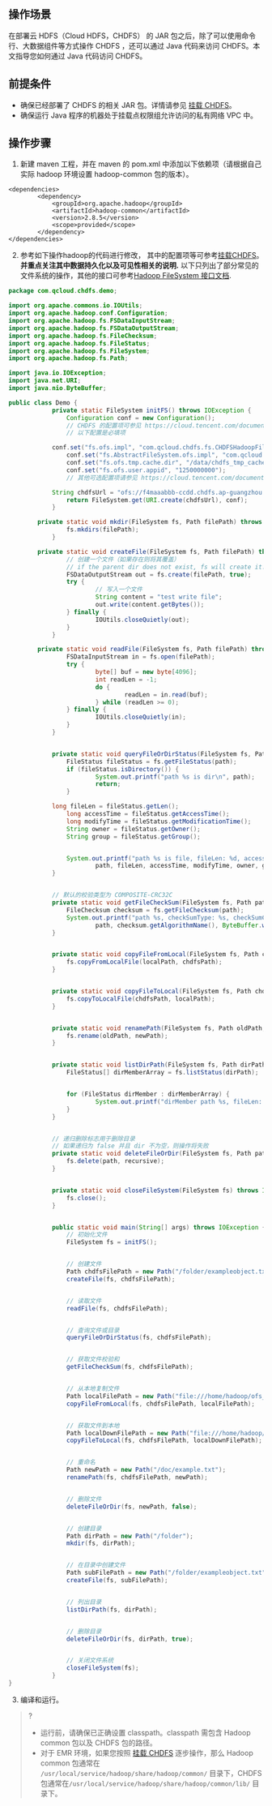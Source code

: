 ## 操作场景

在部署云 HDFS（Cloud HDFS，CHDFS） 的 JAR 包之后，除了可以使用命令行、大数据组件等方式操作 CHDFS ，还可以通过 Java 代码来访问 CHDFS。本文指导您如何通过 Java 代码访问 CHDFS。

## 前提条件

- 确保已经部署了 CHDFS 的相关 JAR 包。详情请参见 [挂载 CHDFS](https://cloud.tencent.com/document/product/1105/36368)。
- 确保运行 Java 程序的机器处于挂载点权限组允许访问的私有网络 VPC 中。

## 操作步骤

1. 新建 maven 工程，并在 maven 的 pom.xml 中添加以下依赖项（请根据自己实际 hadoop 环境设置 hadoop-common 包的版本）。
```plaintext
<dependencies>
        <dependency>
            <groupId>org.apache.hadoop</groupId>
            <artifactId>hadoop-common</artifactId>
            <version>2.8.5</version>
            <scope>provided</scope>
        </dependency>
</dependencies>
```
2. 参考如下操作hadoop的代码进行修改， 其中的配置项等可参考[挂载CHDFS](https://cloud.tencent.com/document/product/1105/36368)。**并重点关注其中数据持久化以及可见性相关的说明.**
以下只列出了部分常见的文件系统的操作，其他的接口可参考[Hadoop FileSystem 接口文档](https://hadoop.apache.org/docs/r2.8.2/api/org/apache/hadoop/fs/FileSystem.html).
```java
package com.qcloud.chdfs.demo;

import org.apache.commons.io.IOUtils;
import org.apache.hadoop.conf.Configuration;
import org.apache.hadoop.fs.FSDataInputStream;
import org.apache.hadoop.fs.FSDataOutputStream;
import org.apache.hadoop.fs.FileChecksum;
import org.apache.hadoop.fs.FileStatus;
import org.apache.hadoop.fs.FileSystem;
import org.apache.hadoop.fs.Path;

import java.io.IOException;
import java.net.URI;
import java.nio.ByteBuffer;

public class Demo {
			private static FileSystem initFS() throws IOException {
				Configuration conf = new Configuration();
				// CHDFS 的配置项可参见 https://cloud.tencent.com/document/product/1105/36368
				// 以下配置是必填项

			conf.set("fs.ofs.impl", "com.qcloud.chdfs.fs.CHDFSHadoopFileSystemAdapter");
				conf.set("fs.AbstractFileSystem.ofs.impl", "com.qcloud.chdfs.fs.CHDFSDelegateFSAdapter");
				conf.set("fs.ofs.tmp.cache.dir", "/data/chdfs_tmp_cache");
				conf.set("fs.ofs.user.appid", "1250000000");
				// 其他可选配置项请参见 https://cloud.tencent.com/document/product/1105/36368 

			String chdfsUrl = "ofs://f4maaabbb-ccdd.chdfs.ap-guangzhou.myqcloud.com/";
				return FileSystem.get(URI.create(chdfsUrl), conf);
			}

		private static void mkdir(FileSystem fs, Path filePath) throws IOException {
				fs.mkdirs(filePath);
			}

		private static void createFile(FileSystem fs, Path filePath) throws IOException {
				// 创建一个文件（如果存在则将其覆盖）
				// if the parent dir does not exist, fs will create it!
				FSDataOutputStream out = fs.create(filePath, true);
				try {
						// 写入一个文件
						String content = "test write file";
						out.write(content.getBytes());
				} finally {
						IOUtils.closeQuietly(out);
				}
			}

		private static void readFile(FileSystem fs, Path filePath) throws IOException {
				FSDataInputStream in = fs.open(filePath);
				try {
						byte[] buf = new byte[4096];
						int readLen = -1;
						do {
								readLen = in.read(buf);
						} while (readLen >= 0);
				} finally {
						IOUtils.closeQuietly(in);
				}
			}


			private static void queryFileOrDirStatus(FileSystem fs, Path path) throws IOException {
				FileStatus fileStatus = fs.getFileStatus(path);
				if (fileStatus.isDirectory()) {
						System.out.printf("path %s is dir\n", path);
						return;
				}

			long fileLen = fileStatus.getLen();
				long accessTime = fileStatus.getAccessTime();
				long modifyTime = fileStatus.getModificationTime();
				String owner = fileStatus.getOwner();
				String group = fileStatus.getGroup();


				System.out.printf("path %s is file, fileLen: %d, accessTime: %d, modifyTime: %d, owner: %s, group: %s\n",
						path, fileLen, accessTime, modifyTime, owner, group);
			}


			// 默认的校验类型为 COMPOSITE-CRC32C
			private static void getFileCheckSum(FileSystem fs, Path path) throws IOException {
				FileChecksum checksum = fs.getFileChecksum(path);
				System.out.printf("path %s, checkSumType: %s, checkSumCrcVal: %d\n",
						path, checksum.getAlgorithmName(), ByteBuffer.wrap(checksum.getBytes()).getInt());
			}


			private static void copyFileFromLocal(FileSystem fs, Path chdfsPath, Path localPath) throws  IOException {
				fs.copyFromLocalFile(localPath, chdfsPath);
			}


			private static void copyFileToLocal(FileSystem fs, Path chdfsPath, Path localPath) throws  IOException {
				fs.copyToLocalFile(chdfsPath, localPath);
			}


			private static void renamePath(FileSystem fs, Path oldPath, Path newPath) throws IOException {
				fs.rename(oldPath, newPath);
			}


			private static void listDirPath(FileSystem fs, Path dirPath) throws IOException {
				FileStatus[] dirMemberArray = fs.listStatus(dirPath);


				for (FileStatus dirMember : dirMemberArray) {
						System.out.printf("dirMember path %s, fileLen: %d\n", dirMember.getPath(), dirMember.getLen());
				}
			}


			// 递归删除标志用于删除目录
			// 如果递归为 false 并且 dir 不为空，则操作将失败
			private static void deleteFileOrDir(FileSystem fs, Path path, boolean recursive) throws IOException {
				fs.delete(path, recursive);
			}


			private static void closeFileSystem(FileSystem fs) throws IOException {
				fs.close();
			}


			public static void main(String[] args) throws IOException {
				// 初始化文件
				FileSystem fs = initFS();


				// 创建文件
				Path chdfsFilePath = new Path("/folder/exampleobject.txt");
				createFile(fs, chdfsFilePath);


				// 读取文件
				readFile(fs, chdfsFilePath);


				// 查询文件或目录
				queryFileOrDirStatus(fs, chdfsFilePath);


				// 获取文件校验和
				getFileCheckSum(fs, chdfsFilePath);


				// 从本地复制文件
				Path localFilePath = new Path("file:///home/hadoop/ofs_demo/data/exampleobject.txt");
				copyFileFromLocal(fs, chdfsFilePath, localFilePath);


				// 获取文件到本地
				Path localDownFilePath = new Path("file:///home/hadoop/ofs_demo/data/exampleobject.txt");
				copyFileToLocal(fs, chdfsFilePath, localDownFilePath);


				// 重命名
				Path newPath = new Path("/doc/example.txt");
				renamePath(fs, chdfsFilePath, newPath);


				// 删除文件
				deleteFileOrDir(fs, newPath, false);


				// 创建目录
				Path dirPath = new Path("/folder");
				mkdir(fs, dirPath);


				// 在目录中创建文件
				Path subFilePath = new Path("/folder/exampleobject.txt");
				createFile(fs, subFilePath);


				// 列出目录
				listDirPath(fs, dirPath);


				// 删除目录
				deleteFileOrDir(fs, dirPath, true);


				// 关闭文件系统
				closeFileSystem(fs);
			}
}
```
3. 编译和运行。
>? 
> - 运行前，请确保已正确设置 classpath。classpath 需包含 Hadoop common 包以及 CHDFS 包的路径。
> - 对于 EMR 环境，如果您按照 [挂载 CHDFS](https://cloud.tencent.com/document/product/1105/36368) 逐步操作，那么 Hadoop common 包通常在 `/usr/local/service/hadoop/share/hadoop/common/` 目录下，CHDFS 包通常在`/usr/local/service/hadoop/share/hadoop/common/lib/` 目录下。
> 



